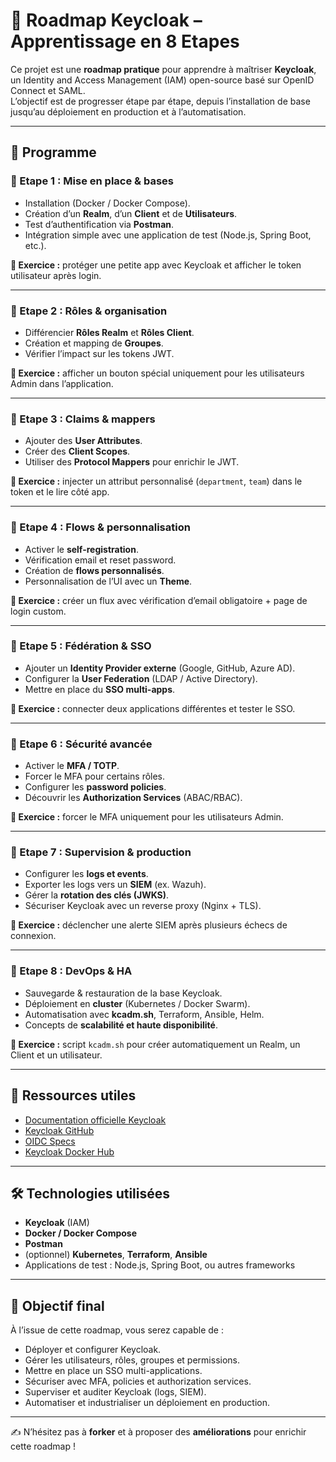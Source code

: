 # 🚀 Roadmap Keycloak – Apprentissage en 8 Etapes

Ce projet est une **roadmap pratique** pour apprendre à maîtriser **Keycloak**, un Identity and Access Management (IAM) open-source basé sur OpenID Connect et SAML.  
L’objectif est de progresser étape par étape, depuis l’installation de base jusqu’au déploiement en production et à l’automatisation.

---

## 📅 Programme

### 🔹 Etape 1 : Mise en place & bases
- Installation (Docker / Docker Compose).
- Création d’un **Realm**, d’un **Client** et de **Utilisateurs**.
- Test d’authentification via **Postman**.
- Intégration simple avec une application de test (Node.js, Spring Boot, etc.).

**🎯 Exercice :** protéger une petite app avec Keycloak et afficher le token utilisateur après login.

---

### 🔹 Etape 2 : Rôles & organisation
- Différencier **Rôles Realm** et **Rôles Client**.
- Création et mapping de **Groupes**.
- Vérifier l’impact sur les tokens JWT.

**🎯 Exercice :** afficher un bouton spécial uniquement pour les utilisateurs Admin dans l’application.

---

### 🔹 Etape 3 : Claims & mappers
- Ajouter des **User Attributes**.
- Créer des **Client Scopes**.
- Utiliser des **Protocol Mappers** pour enrichir le JWT.

**🎯 Exercice :** injecter un attribut personnalisé (`department`, `team`) dans le token et le lire côté app.

---

### 🔹 Etape 4 : Flows & personnalisation
- Activer le **self-registration**.
- Vérification email et reset password.
- Création de **flows personnalisés**.
- Personnalisation de l’UI avec un **Theme**.

**🎯 Exercice :** créer un flux avec vérification d’email obligatoire + page de login custom.

---

### 🔹 Etape 5 : Fédération & SSO
- Ajouter un **Identity Provider externe** (Google, GitHub, Azure AD).
- Configurer la **User Federation** (LDAP / Active Directory).
- Mettre en place du **SSO multi-apps**.

**🎯 Exercice :** connecter deux applications différentes et tester le SSO.

---

### 🔹 Etape 6 : Sécurité avancée
- Activer le **MFA / TOTP**.
- Forcer le MFA pour certains rôles.
- Configurer les **password policies**.
- Découvrir les **Authorization Services** (ABAC/RBAC).

**🎯 Exercice :** forcer le MFA uniquement pour les utilisateurs Admin.

---

### 🔹 Etape 7 : Supervision & production
- Configurer les **logs et events**.
- Exporter les logs vers un **SIEM** (ex. Wazuh).
- Gérer la **rotation des clés (JWKS)**.
- Sécuriser Keycloak avec un reverse proxy (Nginx + TLS).

**🎯 Exercice :** déclencher une alerte SIEM après plusieurs échecs de connexion.

---

### 🔹 Etape 8 : DevOps & HA
- Sauvegarde & restauration de la base Keycloak.
- Déploiement en **cluster** (Kubernetes / Docker Swarm).
- Automatisation avec **kcadm.sh**, Terraform, Ansible, Helm.
- Concepts de **scalabilité et haute disponibilité**.

**🎯 Exercice :** script `kcadm.sh` pour créer automatiquement un Realm, un Client et un utilisateur.

---

## 📖 Ressources utiles
- [Documentation officielle Keycloak](https://www.keycloak.org/documentation)
- [Keycloak GitHub](https://github.com/keycloak/keycloak)
- [OIDC Specs](https://openid.net/developers/specs/)
- [Keycloak Docker Hub](https://hub.docker.com/r/keycloak/keycloak)

---

## 🛠️ Technologies utilisées
- **Keycloak** (IAM)
- **Docker / Docker Compose**
- **Postman**
- (optionnel) **Kubernetes**, **Terraform**, **Ansible**
- Applications de test : Node.js, Spring Boot, ou autres frameworks

---

## 📌 Objectif final
À l’issue de cette roadmap, vous serez capable de :
- Déployer et configurer Keycloak.
- Gérer les utilisateurs, rôles, groupes et permissions.
- Mettre en place un SSO multi-applications.
- Sécuriser avec MFA, policies et authorization services.
- Superviser et auditer Keycloak (logs, SIEM).
- Automatiser et industrialiser un déploiement en production.

---

✍️ N’hésitez pas à **forker** et à proposer des **améliorations** pour enrichir cette roadmap !

